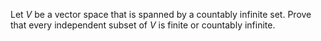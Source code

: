 Let $V$ be a vector space that is spanned by a countably infinite set. Prove that every independent subset of $V$ is finite or countably infinite.